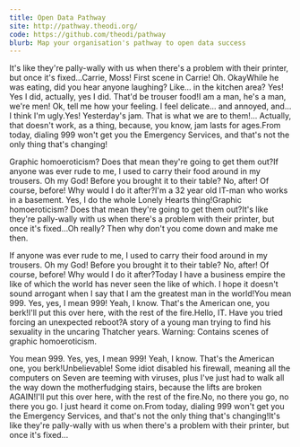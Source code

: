 ```yaml
---
title: Open Data Pathway
site: http://pathway.theodi.org/
code: https://github.com/theodi/pathway
blurb: Map your organisation's pathway to open data success
---
```


It's like they're pally-wally with us when there's a problem with their printer, but once it's fixed...Carrie, Moss! First scene in Carrie! Oh. OkayWhile he was eating, did you hear anyone laughing? Like... in the kitchen area? Yes! Yes I did, actually, yes I did. That'd be trouser food!I am a man, he's a man, we're men! Ok, tell me how your feeling. I feel delicate... and annoyed, and... I think I'm ugly.Yes! Yesterday's jam. That is what we are to them!... Actually, that doesn't work, as a thing, because, you know, jam lasts for ages.From today, dialing 999 won't get you the Emergency Services, and that's not the only thing that's changing!

Graphic homoeroticism? Does that mean they're going to get them out?If anyone was ever rude to me, I used to carry their food around in my trousers. Oh my God! Before you brought it to their table? No, after! Of course, before! Why would I do it after?I'm a 32 year old IT-man who works in a basement. Yes, I do the whole Lonely Hearts thing!Graphic homoeroticism? Does that mean they're going to get them out?It's like they're pally-wally with us when there's a problem with their printer, but once it's fixed...Oh really? Then why don't you come down and make me then.

If anyone was ever rude to me, I used to carry their food around in my trousers. Oh my God! Before you brought it to their table? No, after! Of course, before! Why would I do it after?Today I have a business empire the like of which the world has never seen the like of which. I hope it doesn't sound arrogant when I say that I am the greatest man in the world!You mean 999. Yes, yes, I mean 999! Yeah, I know. That's the American one, you berk!I'll put this over here, with the rest of the fire.Hello, IT. Have you tried forcing an unexpected reboot?A story of a young man trying to find his sexuality in the uncaring Thatcher years. Warning: Contains scenes of graphic homoeroticism.

You mean 999. Yes, yes, I mean 999! Yeah, I know. That's the American one, you berk!Unbelievable! Some idiot disabled his firewall, meaning all the computers on Seven are teeming with viruses, plus I've just had to walk all the way down the motherfudging stairs, because the lifts are broken AGAIN!I'll put this over here, with the rest of the fire.No, no there you go, no there you go. I just heard it come on.From today, dialing 999 won't get you the Emergency Services, and that's not the only thing that's changing!It's like they're pally-wally with us when there's a problem with their printer, but once it's fixed...

